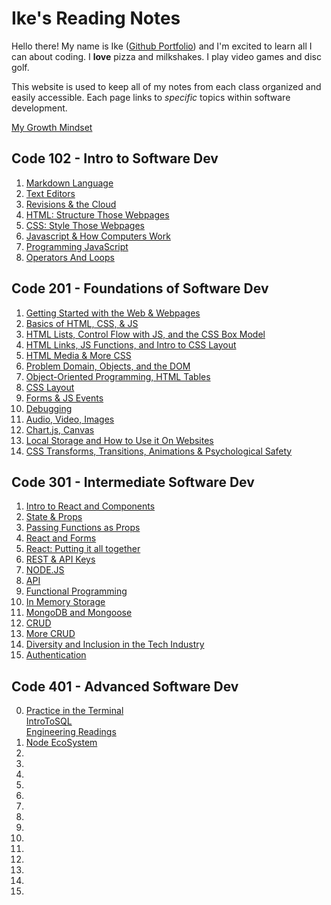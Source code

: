 # Ike's Reading Notes

Hello there! My name is Ike ([Github Portfolio](https://github.com/IkeSteoger)) and I'm excited to learn all I can about coding. I **love** pizza and milkshakes. I play video games and disc golf.

This website is used to keep all of my notes from each class organized and easily accessible. Each page links to *specific* topics within software development.

[My Growth Mindset](/GrowthMindset.md)

## Code 102 - Intro to Software Dev

1. [Markdown Language](/102/read01.md)
2. [Text Editors](/102/read02.md)
3. [Revisions & the Cloud](/102/read03.md)
4. [HTML: Structure Those Webpages](/102/read04.md)
5. [CSS: Style Those Webpages](/102/read05.md)
6. [Javascript & How Computers Work](/102/read06.md)
7. [Programming JavaScript](/102/read07.md)
8. [Operators And Loops](/102/read08.md)

## Code 201 - Foundations of Software Dev

1. [Getting Started with the Web & Webpages](/201/read201.md)
2. [Basics of HTML, CSS, & JS](/201/read202.md)
3. [HTML Lists, Control Flow with JS, and the CSS Box Model](/201/read203.md)
4. [HTML Links, JS Functions, and Intro to CSS Layout](/201/read204.md)
5. [HTML Media & More CSS](/201/read205.md)
6. [Problem Domain, Objects, and the DOM](/201/read206.md)
7. [Object-Oriented Programming, HTML Tables](/201/read207.md)
8. [CSS Layout](/201/read208.md)
9. [Forms & JS Events](/201/read209.md)
10. [Debugging](/201/read210.md)
11. [Audio, Video, Images](/201/read211.md)
12. [Chart.js, Canvas](/201/read212.md)
13. [Local Storage and How to Use it On Websites](/201/read213.md)
14. [CSS Transforms, Transitions, Animations & Psychological Safety](/201/read214.md)

## Code 301 - Intermediate Software Dev

1. [Intro to React and Components](/301/read301.md)
2. [State & Props](/301/read302.md)
3. [Passing Functions as Props](/301/read303.md)
4. [React and Forms](/301/read304.md)
5. [React: Putting it all together](/301/read305.md)
6. [REST & API Keys](/301/read306.md)
7. [NODE.JS](/301/read307.md)
8. [API](/301/read308.md)
9. [Functional Programming](/301/read309.md)
10. [In Memory Storage](/301/read310.md)
11. [MongoDB and Mongoose](/301/read311.md)
12. [CRUD](/301/read312.md)
13. [More CRUD](/301/read313.md)
14. [Diversity and Inclusion in the Tech Industry](/301/read314.md)
15. [Authentication](/301/read315.md)

## Code 401 - Advanced Software Dev

0. [Practice in the Terminal](/401/terminalPractice.md)  
[IntroToSQL](/401/introToSQL.md)  
[Engineering Readings](/401/engineeringReadings.md)
1. [Node EcoSystem](/401/read401.md)
2. [](/401/read402.md)
3. [](/401/read403.md)
4. [](/401/read404.md)
5. [](/401/read405.md)
6. [](/401/read406.md)
7. [](/401/read407.md)
8. [](/401/read408.md)
9. [](/401/read409.md)
10. [](/401/read410.md)
11. [](/401/read411.md)
12. [](/401/read412.md)
13. [](/401/read413.md)
14. [](/401/read414.md)
15. [](/401/read415.md)
